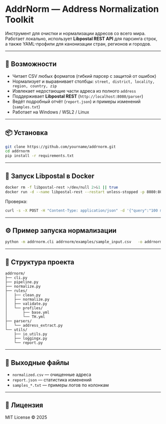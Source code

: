 # AddrNorm — Address Normalization Toolkit

Инструмент для очистки и нормализации адресов со всего мира.  
Работает локально, использует **Libpostal REST API** для парсинга строк,  
а также YAML-профили для канонизации стран, регионов и городов.

---

## 🚀 Возможности
- Читает CSV любых форматов (гибкий парсер с защитой от ошибок)
- Нормализует и выравнивает столбцы:
  `street, district, locality, region, country, zip`
- Извлекает недостающие части адреса из полного `address`
- Поддерживает **Libpostal REST** (`http://localhost:8080/parser`)
- Ведёт подробный отчёт (`report.json`) и примеры изменений (`samples.txt`)
- Работает на Windows / WSL2 / Linux

---

## 📦 Установка
```bash
git clone https://github.com/yourname/addrnorm.git
cd addrnorm
pip install -r requirements.txt
```

---

## 🧱 Запуск Libpostal в Docker
```bash
docker rm -f libpostal-rest >/dev/null 2>&1 || true
docker run -d --name libpostal-rest --restart unless-stopped -p 8080:8080 oozman/libpostal-rest:latest
```

Проверка:
```bash
curl -s -X POST -H "Content-Type: application/json" -d '{"query":"100 main st buffalo ny"}' http://localhost:8080/parser
```

---

## ⚙️ Пример запуска нормализации
```bash
python -m addrnorm.cli addrnorm/examples/sample_input.csv   -o addrnorm/out/normalized.csv   --report addrnorm/out/report.json   --samples-dir addrnorm/out   --libpostal-url http://localhost:8080/parser   --profiles base,TH   --chunksize 10000   --mode fill-missing-only   --validate loose   --fuzzy-threshold 85
```

---

## 📂 Структура проекта
```
addrnorm/
├── cli.py
├── pipeline.py
├── normalize.py
├── rules/
│   ├── clean.py
│   ├── normalize.py
│   ├── validate.py
│   └── profiles/
│       ├── base.yml
│       └── TH.yml
├── parsers/
│   └── address_extract.py
└── utils/
    ├── io_utils.py
    ├── loggingx.py
    └── report.py
```

---

## 🧾 Выходные файлы
- `normalized.csv` — очищенные адреса  
- `report.json` — статистика изменений  
- `samples_*.txt` — примеры логов по колонкам

---

## 📜 Лицензия
MIT License © 2025
